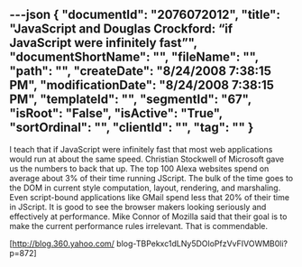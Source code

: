 ---json
{
  "documentId": "2076072012",
  "title": "JavaScript and Douglas Crockford: “if JavaScript were infinitely fast”",
  "documentShortName": "",
  "fileName": "",
  "path": "",
  "createDate": "8/24/2008 7:38:15 PM",
  "modificationDate": "8/24/2008 7:38:15 PM",
  "templateId": "",
  "segmentId": "67",
  "isRoot": "False",
  "isActive": "True",
  "sortOrdinal": "",
  "clientId": "",
  "tag": ""
}
---

I teach that if JavaScript were infinitely fast that most web applications would run at about the same speed. Christian Stockwell of Microsoft gave us the numbers to back that up. The top 100 Alexa websites spend on average about 3% of their time running JScript. The bulk of the time goes to the DOM in current style computation, layout, rendering, and marshaling. Even script-bound applications like GMail spend less that 20% of their time in JScript. It is good to see the browser makers looking seriously and effectively at performance. Mike Connor of Mozilla said that their goal is to make the current performance rules irrelevant. That is commendable.

[http://blog.360.yahoo.com/
    blog-TBPekxc1dLNy5DOloPfzVvFIVOWMB0li?p=872]
